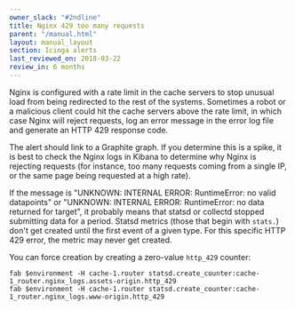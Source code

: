 ```yaml
---
owner_slack: "#2ndline"
title: Nginx 429 too many requests
parent: "/manual.html"
layout: manual_layout
section: Icinga alerts
last_reviewed_on: 2018-03-22
review_in: 6 months
---
```


Nginx is configured with a rate limit in the cache servers to stop
unusual load from being redirected to the rest of the systems. Sometimes
a robot or a malicious client could hit the cache servers above the
rate limit, in which case Nginx will reject requests, log an error message
in the error log file and generate an HTTP 429 response code.

The alert should link to a Graphite graph. If you determine this is a spike,
it is best to check the Nginx logs in Kibana to determine why Nginx is rejecting
requests (for instance, too many requests coming from a single IP, or the same
page being requested at a high rate).

If the message is "UNKNOWN: INTERNAL ERROR: RuntimeError: no valid
datapoints" or "UNKNOWN: INTERNAL ERROR: RuntimeError: no data returned
for target", it probably means that statsd or collectd stopped
submitting data for a period. Statsd metrics (those that begin with
`stats.`) don't get created until the first event of a given type. For
this specific HTTP 429 error, the metric may never get created.

You can force creation by creating a zero-value `http_429` counter:

    fab $environment -H cache-1.router statsd.create_counter:cache-1_router.nginx_logs.assets-origin.http_429
    fab $environment -H cache-1.router statsd.create_counter:cache-1_router.nginx_logs.www-origin.http_429


